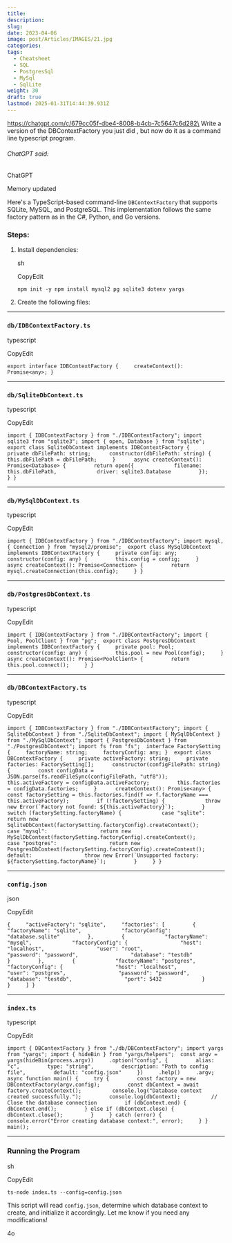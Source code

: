 ```yaml
---
title: 
description: 
slug: 
date: 2023-04-06
image: post/Articles/IMAGES/21.jpg
categories: 
tags:
  - Cheatsheet
  - SQL
  - PostgresSql
  - MySql
  - SqlLite
weight: 30
draft: true
lastmod: 2025-01-31T14:44:39.931Z
---
```

https://chatgpt.com/c/679cc05f-dbe4-8008-b4cb-7c5647c6d282\
Write a version of the DBContextFactory you just did , but now do it as a command line typescript program.

###### ChatGPT said:

ChatGPT

Memory updated

Here's a TypeScript-based command-line `DBContextFactory` that supports SQLite, MySQL, and PostgreSQL. This implementation follows the same factory pattern as in the C#, Python, and Go versions.

### Steps:

1. Install dependencies:

   sh

   CopyEdit

   `npm init -y npm install mysql2 pg sqlite3 dotenv yargs`

2. Create the following files:

***

### `db/IDBContextFactory.ts`

typescript

CopyEdit

`export interface IDBContextFactory {     createContext(): Promise<any>; }`

***

### `db/SqliteDbContext.ts`

typescript

CopyEdit

`import { IDBContextFactory } from "./IDBContextFactory"; import sqlite3 from "sqlite3"; import { open, Database } from "sqlite";  export class SqliteDbContext implements IDBContextFactory {     private dbFilePath: string;      constructor(dbFilePath: string) {         this.dbFilePath = dbFilePath;     }      async createContext(): Promise<Database> {         return open({             filename: this.dbFilePath,             driver: sqlite3.Database         });     } }`

***

### `db/MySqlDbContext.ts`

typescript

CopyEdit

`import { IDBContextFactory } from "./IDBContextFactory"; import mysql, { Connection } from "mysql2/promise";  export class MySqlDbContext implements IDBContextFactory {     private config: any;      constructor(config: any) {         this.config = config;     }      async createContext(): Promise<Connection> {         return mysql.createConnection(this.config);     } }`

***

### `db/PostgresDbContext.ts`

typescript

CopyEdit

`import { IDBContextFactory } from "./IDBContextFactory"; import { Pool, PoolClient } from "pg";  export class PostgresDbContext implements IDBContextFactory {     private pool: Pool;      constructor(config: any) {         this.pool = new Pool(config);     }      async createContext(): Promise<PoolClient> {         return this.pool.connect();     } }`

***

### `db/DBContextFactory.ts`

typescript

CopyEdit

``import { IDBContextFactory } from "./IDBContextFactory"; import { SqliteDbContext } from "./SqliteDbContext"; import { MySqlDbContext } from "./MySqlDbContext"; import { PostgresDbContext } from "./PostgresDbContext"; import fs from "fs";  interface FactorySetting {     factoryName: string;     factoryConfig: any; }  export class DBContextFactory {     private activeFactory: string;     private factories: FactorySetting[];      constructor(configFilePath: string) {         const configData = JSON.parse(fs.readFileSync(configFilePath, "utf8"));         this.activeFactory = configData.activeFactory;         this.factories = configData.factories;     }      createContext(): Promise<any> {         const factorySetting = this.factories.find(f => f.factoryName === this.activeFactory);         if (!factorySetting) {             throw new Error(`Factory not found: ${this.activeFactory}`);         }          switch (factorySetting.factoryName) {             case "sqlite":                 return new SqliteDbContext(factorySetting.factoryConfig).createContext();             case "mysql":                 return new MySqlDbContext(factorySetting.factoryConfig).createContext();             case "postgres":                 return new PostgresDbContext(factorySetting.factoryConfig).createContext();             default:                 throw new Error(`Unsupported factory: ${factorySetting.factoryName}`);         }     } }``

***

### `config.json`

json

CopyEdit

`{     "activeFactory": "sqlite",     "factories": [         {             "factoryName": "sqlite",             "factoryConfig": "database.sqlite"         },         {             "factoryName": "mysql",             "factoryConfig": {                 "host": "localhost",                 "user": "root",                 "password": "password",                 "database": "testdb"             }         },         {             "factoryName": "postgres",             "factoryConfig": {                 "host": "localhost",                 "user": "postgres",                 "password": "password",                 "database": "testdb",                 "port": 5432             }         }     ] }`

***

### `index.ts`

typescript

CopyEdit

`import { DBContextFactory } from "./db/DBContextFactory"; import yargs from "yargs"; import { hideBin } from "yargs/helpers";  const argv = yargs(hideBin(process.argv))     .option("config", {         alias: "c",         type: "string",         description: "Path to config file",         default: "config.json"     })     .help()     .argv;  async function main() {     try {         const factory = new DBContextFactory(argv.config);         const dbContext = await factory.createContext();          console.log("Database context created successfully.");         console.log(dbContext);          // Close the database connection         if (dbContext.end) {             dbContext.end();         } else if (dbContext.close) {             dbContext.close();         }     } catch (error) {         console.error("Error creating database context:", error);     } }  main();`

***

### Running the Program

sh

CopyEdit

`ts-node index.ts --config=config.json`

This script will read `config.json`, determine which database context to create, and initialize it accordingly. Let me know if you need any modifications!

4o
